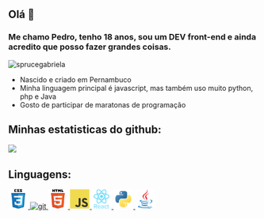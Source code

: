 ## Olá 👋

### Me chamo Pedro, tenho 18 anos, sou um DEV front-end e ainda acredito que posso fazer grandes coisas.

<p align="left"> <img src="https://komarev.com/ghpvc/?username=PedroSouza157998&label=Profile%20views&color=0e75b6&style=flat" alt="sprucegabriela" /> </p>

- Nascido e criado em Pernambuco
- Minha linguagem principal é javascript, mas também uso muito python, php e Java
- Gosto de participar de maratonas de programação

## Minhas estatisticas do github:
<img aling="left" src="https://github-readme-stats.vercel.app/api/top-langs/?username=PedroSouza157998&&langs_count=8&count_private=true&layout=compact&hide=Jupyter%20Notebook"/>

## Linguagens: 

<p align="left"> <a href="https://www.w3schools.com/css/" target="_blank"> <img src="https://raw.githubusercontent.com/devicons/devicon/master/icons/css3/css3-original-wordmark.svg" alt="css3" width="40" height="40"/> </a> <a href="https://git-scm.com/" target="_blank"> <img src="https://www.vectorlogo.zone/logos/git-scm/git-scm-icon.svg" alt="git" width="40" height="40"/> </a> <a href="https://www.w3.org/html/" target="_blank"> <img src="https://raw.githubusercontent.com/devicons/devicon/master/icons/html5/html5-original-wordmark.svg" alt="html5" width="40" height="40"/> </a> <a href="https://developer.mozilla.org/en-US/docs/Web/JavaScript" target="_blank"> <img src="https://raw.githubusercontent.com/devicons/devicon/master/icons/javascript/javascript-original.svg" alt="javascript" width="40" height="40"/> </a> <a href="https://reactjs.org/" target="_blank"> <img src="https://raw.githubusercontent.com/devicons/devicon/master/icons/react/react-original-wordmark.svg" alt="react" width="40" height="40"/> </a>   <a href="https://www.python.org" target="_blank"> <img src="https://raw.githubusercontent.com/devicons/devicon/master/icons/python/python-original.svg" alt="typescript" width="40" height="40"/> </a> <a href="https://www.java.com" target="_blank"> <img src="https://raw.githubusercontent.com/devicons/devicon/master/icons/java/java-original.svg" alt="Java" width="40" height="40"/> </a> </p>

